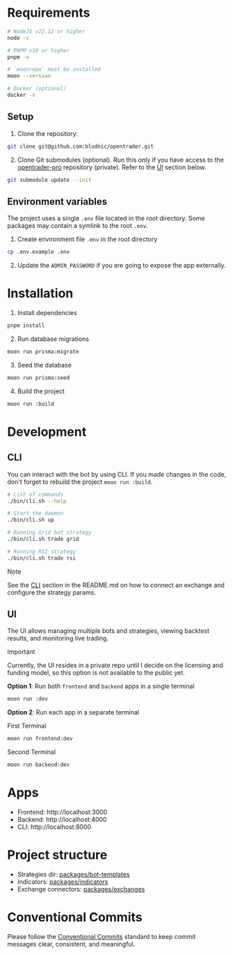 # Requirements

```bash
# NodeJS v22.12 or higher
node -v

# PNPM v10 or higher
pnpm -v

# `moonrepo` must be installed
moon --version

# Docker (optional)
docker -v
```

## Setup

1. Clone the repository:

```bash
git clone git@github.com:bludnic/opentrader.git
```

2. Clone Git submodules (optional). Run this only if you have access to the [opentrader-pro](https://github.com/bludnic/opentrader-pro) repository (private). Refer to the [UI](/CONTRIBUTING.md#UI) section below.

```bash
git submodule update --init
```

## Environment variables

The project uses a single `.env` file located in the root directory. Some packages may contain a symlink to the root `.env`.

1. Create environment file `.env` in the root directory

```bash
cp .env.example .env
```

2. Update the `ADMIN_PASSWORD` if you are going to expose the app externally.

# Installation

1. Install dependencies

```bash
pnpm install
```

2. Run database migrations

```bash
moon run prisma:migrate
```

3. Seed the database

```bash
moon run prisma:seed
```

4. Build the project

```bash
moon run :build
```

# Development

## CLI

You can interact with the bot by using CLI.
If you made changes in the code, don't forget to rebuild the project `moon run :build`.

```bash
# List of commands
./bin/cli.sh --help

# Start the daemon
./bin/cli.sh up

# Running Grid bot strategy
./bin/cli.sh trade grid

# Running RSI strategy
./bin/cli.sh trade rsi
```

> [!NOTE]
> See the [CLI](/README.md#cli) section in the README.md on how to connect an exchange and configure the strategy params.

## UI

The UI allows managing multiple bots and strategies, viewing backtest results, and monitoring live trading.

> [!IMPORTANT]
> Currently, the UI resides in a private repo until I decide on the licensing and funding model,
> so this option is not available to the public yet.

**Option 1**: Run both `frontend` and `backend` apps in a single terminal

```bash
moon run :dev
```

**Option 2**: Run each app in a separate terminal

First Terminal

```bash
moon run frontend:dev
```

Second Terminal

```bash
moon run backend:dev
```

# Apps

- Frontend: http://localhost:3000
- Backend: http://localhost:4000
- CLI: http://localhost:8000

# Project structure

- Strategies dir: [packages/bot-templates](/packages/bot-templates/src/templates)
- Indicators: [packages/indicators](/packages/indicators/src/indicators)
- Exchange connectors: [packages/exchanges](/packages/exchanges/src/exchanges)

# Conventional Commits

Please follow the [Conventional Commits](https://conventionalcommits.org) standard to keep commit messages clear, consistent, and meaningful.
